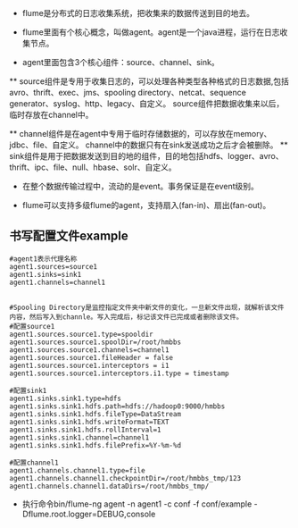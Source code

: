 * flume是分布式的日志收集系统，把收集来的数据传送到目的地去。

* flume里面有个核心概念，叫做agent。agent是一个java进程，运行在日志收集节点。

* agent里面包含3个核心组件：source、channel、sink。

** source组件是专用于收集日志的，可以处理各种类型各种格式的日志数据,包括avro、thrift、exec、jms、spooling directory、netcat、sequence generator、syslog、http、legacy、自定义。
    source组件把数据收集来以后，临时存放在channel中。

** channel组件是在agent中专用于临时存储数据的，可以存放在memory、jdbc、file、自定义。
    channel中的数据只有在sink发送成功之后才会被删除。
** sink组件是用于把数据发送到目的地的组件，目的地包括hdfs、logger、avro、thrift、ipc、file、null、hbase、solr、自定义。

* 在整个数据传输过程中，流动的是event。事务保证是在event级别。

* flume可以支持多级flume的agent，支持扇入(fan-in)、扇出(fan-out)。




## 书写配置文件example
```
#agent1表示代理名称
agent1.sources=source1
agent1.sinks=sink1
agent1.channels=channel1


#Spooling Directory是监控指定文件夹中新文件的变化，一旦新文件出现，就解析该文件内容，然后写入到channle。写入完成后，标记该文件已完成或者删除该文件。
#配置source1
agent1.sources.source1.type=spooldir
agent1.sources.source1.spoolDir=/root/hmbbs
agent1.sources.source1.channels=channel1
agent1.sources.source1.fileHeader = false
agent1.sources.source1.interceptors = i1
agent1.sources.source1.interceptors.i1.type = timestamp

#配置sink1
agent1.sinks.sink1.type=hdfs
agent1.sinks.sink1.hdfs.path=hdfs://hadoop0:9000/hmbbs
agent1.sinks.sink1.hdfs.fileType=DataStream
agent1.sinks.sink1.hdfs.writeFormat=TEXT
agent1.sinks.sink1.hdfs.rollInterval=1
agent1.sinks.sink1.channel=channel1
agent1.sinks.sink1.hdfs.filePrefix=%Y-%m-%d

#配置channel1
agent1.channels.channel1.type=file
agent1.channels.channel1.checkpointDir=/root/hmbbs_tmp/123
agent1.channels.channel1.dataDirs=/root/hmbbs_tmp/
```

* 执行命令bin/flume-ng agent -n agent1 -c conf -f conf/example -Dflume.root.logger=DEBUG,console



